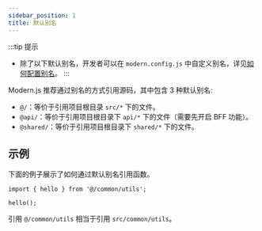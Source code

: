 ```yaml
---
sidebar_position: 1
title: 默认别名
---
```


:::tip 提示
- 除了以下默认别名，开发者可以在 `modern.config.js` 中自定义别名，详见[如何配置别名](/docs/configure/app/source/alias)。
:::


Modern.js 推荐通过别名的方式引用源码，其中包含 3 种默认别名:
- `@/`：等价于引用项目根目录 `src/*` 下的文件。
- `@api/`：等价于引用项目根目录下 `api/*` 下的文件（需要先开启 BFF 功能）。
- `@shared/`：等价于引用项目根目录下 `shared/*` 下的文件。


## 示例
下面的例子展示了如何通过默认别名引用函数。
```tsx
import { hello } from '@/common/utils';

hello();

```
引用 `@/common/utils` 相当于引用 `src/common/utils`。
